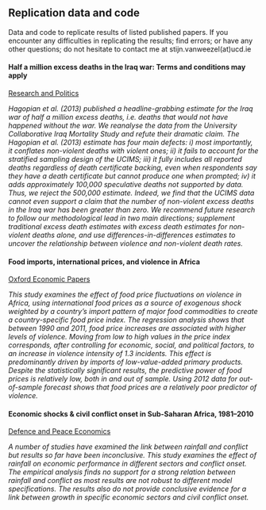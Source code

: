 ## Replication data and code

Data and code to replicate results of listed published papers. 
If you encounter any difficulties in replicating the results; find errors; or have any other questions; do not hesitate to contact me at stijn.vanweezel(at)ucd.ie

#### Half a million excess deaths in the Iraq war: Terms and conditions may apply
[Research and Politics](http://journals.sagepub.com/doi/full/10.1177/2053168017732642)<br>

*Hagopian et al. (2013) published a headline-grabbing estimate for the Iraq war of half a million excess deaths, i.e. deaths that would not have happened without the war. 
We reanalyse the data from the University Collaborative Iraq Mortality Study and refute their dramatic claim. 
The Hagopian et al. (2013) estimate has four main defects: i) most importantly, it conflates non-violent deaths with violent ones; ii) it fails to account for the stratified sampling design of the UCIMS; iii) it fully includes all reported deaths regardless of death certificate backing, even when respondents say they have a death certificate but cannot produce one when prompted; iv) it adds approximately 100,000 speculative deaths not supported by data. 
Thus, we reject the 500,000 estimate. 
Indeed, we find that the UCIMS data cannot even support a claim that the number of non-violent excess deaths in the Iraq war has been greater than zero. 
We recommend future research to follow our methodological lead in two main directions; supplement traditional excess death estimates with excess death
estimates for non-violent deaths alone, and use differences-in-differences estimates to uncover the relationship between violence and non-violent death rates.*



#### Food imports, international prices, and violence in Africa
[Oxford Economic Papers](http://oep.oxfordjournals.org/content/68/3/758.abstract)<br>

*This study examines the effect of food price fluctuations on violence in Africa, using international food prices as a source of exogenous shock weighted by a country’s import pattern of major food commodities to create a country-specific food price index. 
The regression analysis shows that between 1990 and 2011, food price increases are associated with higher levels of violence. 
Moving from low to high values in the price index corresponds, after controlling for economic, social, and political factors, to an increase in violence intensity of 1.3 incidents. 
This effect is predominantly driven by imports of low-value-added primary products. 
Despite the statistically significant results, the predictive power of food prices is relatively low, both in and out of sample. Using 2012 data for out-of-sample forecast shows that food prices are a relatively poor predictor of violence.*


#### Economic shocks & civil conflict onset in Sub-Saharan Africa, 1981–2010
[Defence and Peace Economics](http://www.tandfonline.com/doi/abs/10.1080/10242694.2014.887489)<br>

*A number of studies have examined the link between rainfall and conflict but results so far have been inconclusive. 
This study examines the effect of rainfall on economic performance in different sectors and conflict onset. The
empirical analysis finds no support for a strong relation between rainfall and conflict as most results are not robust
to different model specifications. The results also do not provide conclusive evidence for a link between growth in
specific economic sectors and civil conflict onset.*



